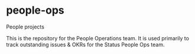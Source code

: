 # people-ops
People projects

This is the repository for the People Operations team. It is used primarily to track outstanding issues & OKRs for the Status People Ops team. 
